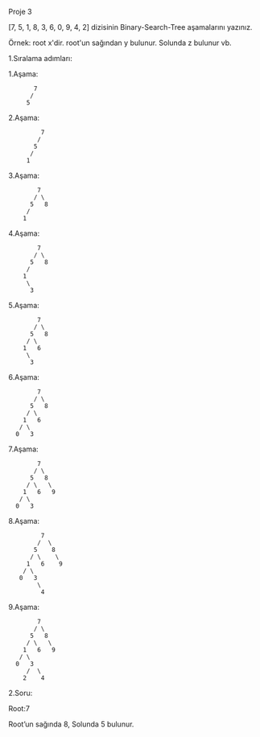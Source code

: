 Proje 3

[7, 5, 1, 8, 3, 6, 0, 9, 4, 2] dizisinin Binary-Search-Tree aşamalarını yazınız.

Örnek: root x'dir. root'un sağından y bulunur. Solunda z bulunur vb.

1.Sıralama adımları:

1.Aşama:

           7
          /
         5
		  
2.Aşama:

             7
            /
           5
          /
         1
		 
3.Aşama:  

            7
           / \
          5   8
         /                
        1	        
		
4.Aşama:

            7
           / \
          5   8
         /                
        1                   
         \
          3
 
5.Aşama:    

            7
           / \
          5   8
         / \            
        1   6            
         \
          3

6.Aşama:

            7
           / \
          5   8
         / \            
        1   6            
       / \
      0   3

7.Aşama:

            7
           / \
          5   8
         / \   \
        1   6   9       
       / \
      0   3


8.Aşama:

             7
            /  \
           5    8
          / \    \
         1   6    9       
        / \
       0   3
            \
             4
			 
9.Aşama:

            7
           / \
          5   8
         / \   \
        1   6   9       
       / \
      0   3
         /  \
        2    4

2.Soru:

Root:7

Root’un sağında 8, Solunda 5 bulunur.

